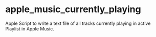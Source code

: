 # apple_music_currently_playing
Apple Script to write a text file of all tracks currently playing in active Playlist in Apple Music.
